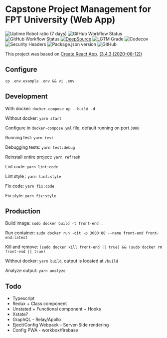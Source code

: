 # Capstone Project Management for FPT University (Web App)

![Uptime Robot ratio (7 days)](https://img.shields.io/uptimerobot/ratio/7/m786179695-ca8baf58c0585a97280c726f)
![GitHub Workflow Status](https://img.shields.io/github/workflow/status/fptu-cms/front-end/CI?label=test&logo=github)
![GitHub Workflow Status](https://img.shields.io/github/workflow/status/fptu-cms/front-end/CD?logo=github)
[![DeepSource](https://deepsource.io/gh/fptu-cms/front-end.svg/?label=resolved+issues)](https://deepsource.io/gh/fptu-cms/front-end/?ref=repository-badge)
![LGTM Grade](https://img.shields.io/lgtm/grade/javascript/github/fptu-cms/front-end?logo=lgtm)
![Codecov](https://img.shields.io/codecov/c/github/fptu-cms/front-end?logo=codecov&token=VLMIXK11LQ)
![Security Headers](https://img.shields.io/security-headers?url=http%3A%2F%2Ffptu-cms.tk)
![Package.json version](https://img.shields.io/github/package-json/v/fptu-cms/front-end)
![GitHub](https://img.shields.io/github/license/fptu-cms/front-end)

This project was based on [Create React App](https://github.com/facebook/create-react-app). [(3.4.3 (2020-08-12))](https://github.com/facebook/create-react-app/blob/master/CHANGELOG.md)

## Configure

`cp .env.example .env && vi .env`

## Development

With docker: `docker-compose up --build -d`

Without docker: `yarn start`

Configure in `docker-compose.yml` file, default running on port `3000`

Running test: `yarn test`

Debugging tests: `yarn test:debug`

Reinstall entire project: `yarn refresh`

Lint code: `yarn lint:code`

Lint style : `yarn lint:style`

Fix code: `yarn fix:code`

Fix style: `yarn fix:style`

## Production

Build image: `sudo docker build -t front-end .`

Run container: `sudo docker run -dit -p 3000:80 --name front-end front-end:latest`

Kill and remove: `(sudo docker kill front-end || true) && (sudo docker rm front-end || true)`

Without docker: `yarn build`, output is located at `/build`

Analyze output: `yarn analyze`

## Todo

- Typescript
- Redux + Class component
- Unstated + Functional component + Hooks
- Xstate?
- GraphQL - Relay/Apollo
- Eject/Config Webpack - Server-Side rendering
- Config PWA - workbox/firebase

